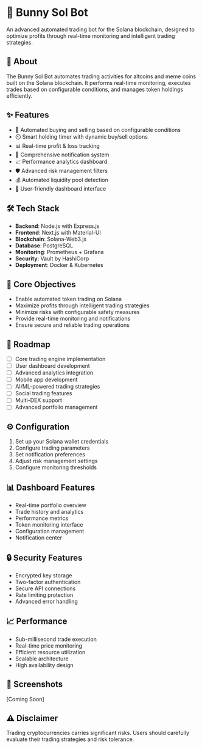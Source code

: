 # 🤖 Bunny Sol Bot

An advanced automated trading bot for the Solana blockchain, designed to optimize profits through real-time monitoring and intelligent trading strategies.

## 🎯 About
The Bunny Sol Bot automates trading activities for altcoins and meme coins built on the Solana blockchain. It performs real-time monitoring, executes trades based on configurable conditions, and manages token holdings efficiently.

## ✨ Features
- 🔄 Automated buying and selling based on configurable conditions
- ⏲️ Smart holding timer with dynamic buy/sell options
- 📊 Real-time profit & loss tracking
- 🔔 Comprehensive notification system
- 📈 Performance analytics dashboard
- 🛡️ Advanced risk management filters
- 💰 Automated liquidity pool detection
- 📱 User-friendly dashboard interface

## 🛠️ Tech Stack
- **Backend**: Node.js with Express.js
- **Frontend**: Next.js with Material-UI
- **Blockchain**: Solana-Web3.js
- **Database**: PostgreSQL
- **Monitoring**: Prometheus + Grafana
- **Security**: Vault by HashiCorp
- **Deployment**: Docker & Kubernetes

## 🎯 Core Objectives
- Enable automated token trading on Solana
- Maximize profits through intelligent trading strategies
- Minimize risks with configurable safety measures
- Provide real-time monitoring and notifications
- Ensure secure and reliable trading operations

## 🚀 Roadmap
- [ ] Core trading engine implementation
- [ ] User dashboard development
- [ ] Advanced analytics integration
- [ ] Mobile app development
- [ ] AI/ML-powered trading strategies
- [ ] Social trading features
- [ ] Multi-DEX support
- [ ] Advanced portfolio management

## ⚙️ Configuration
1. Set up your Solana wallet credentials
2. Configure trading parameters
3. Set notification preferences
4. Adjust risk management settings
5. Configure monitoring thresholds

## 📊 Dashboard Features
- Real-time portfolio overview
- Trade history and analytics
- Performance metrics
- Token monitoring interface
- Configuration management
- Notification center

## 🔒 Security Features
- Encrypted key storage
- Two-factor authentication
- Secure API connections
- Rate limiting protection
- Advanced error handling

## 📈 Performance
- Sub-millisecond trade execution
- Real-time price monitoring
- Efficient resource utilization
- Scalable architecture
- High availability design

## 📱 Screenshots
[Coming Soon]

## ⚠️ Disclaimer
Trading cryptocurrencies carries significant risks. Users should carefully evaluate their trading strategies and risk tolerance.
